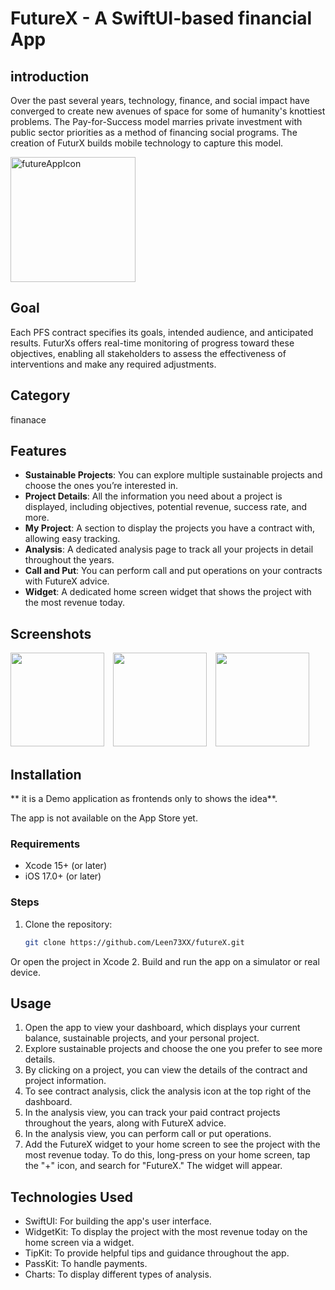 # FutureX - A SwiftUI-based financial App

## introduction 
Over the past several years, technology, finance, and social impact have converged to create new
avenues of space for some of humanity's knottiest problems. The Pay-for-Success model marries private
investment with public sector priorities as a method of financing social programs. The creation of FuturX
builds mobile technology to capture this model.


<img src="https://github.com/user-attachments/assets/31851a56-498a-49a9-8298-7628f8479489" alt="futureAppIcon" width="200"/>


## Goal
Each PFS contract specifies its goals, intended audience, and anticipated results. FuturXs offers real-time monitoring of progress toward these objectives, enabling all stakeholders to assess the effectiveness of interventions and make any required adjustments.

## Category
finanace

## Features
- **Sustainable Projects**: You can explore multiple sustainable projects and choose the ones you’re interested in.
- **Project Details**: All the information you need about a project is displayed, including objectives, potential revenue, success rate, and more.
- **My Project**: A section to display the projects you have a contract with, allowing easy tracking.
- **Analysis**: A dedicated analysis page to track all your projects in detail throughout the years.
- **Call and Put**: You can perform call and put operations on your contracts with FutureX advice.
- **Widget**: A dedicated home screen widget that shows the project with the most revenue today.


## Screenshots

<p style="text-align:left;">
  <img src="https://github.com/user-attachments/assets/75943af9-69c3-4fa7-80d2-963d82077c3a" width="150" style="margin-right:10px;" />
  <img src="https://github.com/user-attachments/assets/d75e1d02-57a1-4188-acf1-e6630842cbe5" width="150" style="margin-right:10px;" />
  <img src="https://github.com/user-attachments/assets/cacedb47-60f8-4e02-8348-cfa2c4754d83" width="150" />
</p>



## Installation
** it is a Demo application as frontends only to shows the idea**.

The app is not available on the App Store yet. 

### Requirements
- Xcode 15+ (or later)
- iOS 17.0+ (or later)

### Steps
1. Clone the repository:
   ```bash
   git clone https://github.com/Leen73XX/futureX.git
Or open the project in Xcode
2. Build and run the app on a simulator or real device.


 ## Usage
1. Open the app to view your dashboard, which displays your current balance, sustainable projects, and your personal project.
2. Explore sustainable projects and choose the one you prefer to see more details.
3. By clicking on a project, you can view the details of the contract and project information.
4. To see contract analysis, click the analysis icon at the top right of the dashboard.
5. In the analysis view, you can track your paid contract projects throughout the years, along with FutureX advice.
6. In the analysis view, you can perform call or put operations.
7. Add the FutureX widget to your home screen to see the project with the most revenue today. To do this, long-press on your home screen, tap the "+" icon, and search for "FutureX." The widget will appear.

   
## Technologies Used
- SwiftUI: For building the app's user interface.
- WidgetKit: To display the project with the most revenue today on the home screen via a widget.
- TipKit: To provide helpful tips and guidance throughout the app.
- PassKit: To handle payments.
- Charts: To display different types of analysis.
